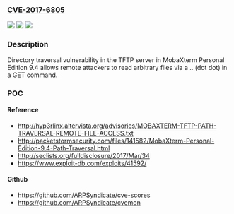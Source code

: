 ### [CVE-2017-6805](https://cve.mitre.org/cgi-bin/cvename.cgi?name=CVE-2017-6805)
![](https://img.shields.io/static/v1?label=Product&message=n%2Fa&color=blue)
![](https://img.shields.io/static/v1?label=Version&message=n%2Fa&color=blue)
![](https://img.shields.io/static/v1?label=Vulnerability&message=n%2Fa&color=brighgreen)

### Description

Directory traversal vulnerability in the TFTP server in MobaXterm Personal Edition 9.4 allows remote attackers to read arbitrary files via a .. (dot dot) in a GET command.

### POC

#### Reference
- http://hyp3rlinx.altervista.org/advisories/MOBAXTERM-TFTP-PATH-TRAVERSAL-REMOTE-FILE-ACCESS.txt
- http://packetstormsecurity.com/files/141582/MobaXterm-Personal-Edition-9.4-Path-Traversal.html
- http://seclists.org/fulldisclosure/2017/Mar/34
- https://www.exploit-db.com/exploits/41592/

#### Github
- https://github.com/ARPSyndicate/cve-scores
- https://github.com/ARPSyndicate/cvemon

